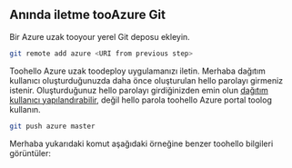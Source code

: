 ## <a name="push-tooazure-from-git"></a>Anında iletme tooAzure Git

Bir Azure uzak tooyour yerel Git deposu ekleyin.

```bash
git remote add azure <URI from previous step>
```

Toohello Azure uzak toodeploy uygulamanızı iletin. Merhaba dağıtım kullanıcı oluşturduğunuzda daha önce oluşturulan hello parolayı girmeniz istenir. Oluşturduğunuz hello parolayı girdiğinizden emin olun [dağıtım kullanıcı yapılandırabilir](#configure-a-deployment-user), değil hello parola toohello Azure portal toolog kullanın.

```bash
git push azure master
```

Merhaba yukarıdaki komut aşağıdaki örneğine benzer toohello bilgileri görüntüler:
